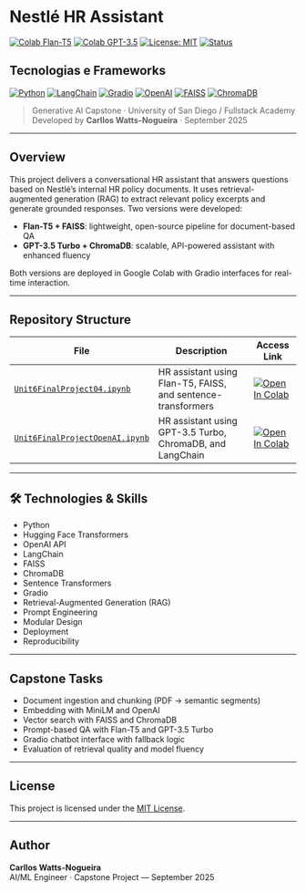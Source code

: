 #  Nestlé HR Assistant

[![Colab Flan-T5](https://img.shields.io/badge/Colab-Flan--T5%20Version-blue?logo=googlecolab)](https://colab.research.google.com/github/cwattsnogueira/nestle-hr-assistant/blob/main/Unit6FinalProject04.ipynb)
[![Colab GPT-3.5](https://img.shields.io/badge/Colab-GPT--3.5%20Version-green?logo=googlecolab)](https://colab.research.google.com/github/cwattsnogueira/nestle-hr-assistant/blob/main/Unit6FinalProjectOpenAI.ipynb)
[![License: MIT](https://img.shields.io/badge/License-MIT-lightgrey.svg)](https://github.com/cwattsnogueira/nestle-hr-assistant/blob/main/LICENSE)
[![Status](https://img.shields.io/badge/Status-Completed-brightgreen)](https://github.com/cwattsnogueira/nestle-hr-assistant)

##  Tecnologias e Frameworks

[![Python](https://img.shields.io/badge/Python-3.10-blue?logo=python)](https://www.python.org/)
[![LangChain](https://img.shields.io/badge/LangChain-integrated-green?logo=python)](https://www.langchain.com/)
[![Gradio](https://img.shields.io/badge/Gradio-UI-orange?logo=gradio)](https://www.gradio.app/)
[![OpenAI](https://img.shields.io/badge/OpenAI-GPT--3.5-blue?logo=openai)](https://platform.openai.com/)
[![FAISS](https://img.shields.io/badge/FAISS-Vector%20Search-purple)](https://github.com/facebookresearch/faiss)
[![ChromaDB](https://img.shields.io/badge/ChromaDB-Retrieval-green)](https://www.trychroma.com/)


> Generative AI Capstone · University of San Diego / Fullstack Academy  
> Developed by **Carllos Watts-Nogueira** · September 2025

---

##  Overview

This project delivers a conversational HR assistant that answers questions based on Nestlé’s internal HR policy documents. It uses retrieval-augmented generation (RAG) to extract relevant policy excerpts and generate grounded responses. Two versions were developed:

- **Flan-T5 + FAISS**: lightweight, open-source pipeline for document-based QA
- **GPT-3.5 Turbo + ChromaDB**: scalable, API-powered assistant with enhanced fluency

Both versions are deployed in Google Colab with Gradio interfaces for real-time interaction.

---

##  Repository Structure

| File | Description | Access Link |
|------|-------------|-------------|
| [`Unit6FinalProject04.ipynb`](https://github.com/cwattsnogueira/nestle-hr-assistant/blob/main/Unit6FinalProject04.ipynb) | HR assistant using Flan-T5, FAISS, and sentence-transformers | <a href="https://colab.research.google.com/github/cwattsnogueira/nestle-hr-assistant/blob/main/Unit6FinalProject04.ipynb" target="_parent"><img src="https://colab.research.google.com/assets/colab-badge.svg" alt="Open In Colab"/></a> |
| [`Unit6FinalProjectOpenAI.ipynb`](https://github.com/cwattsnogueira/nestle-hr-assistant/blob/main/Unit6FinalProjectOpenAI.ipynb) | HR assistant using GPT-3.5 Turbo, ChromaDB, and LangChain | <a href="https://colab.research.google.com/github/cwattsnogueira/nestle-hr-assistant/blob/main/Unit6FinalProjectOpenAI.ipynb" target="_parent"><img src="https://colab.research.google.com/assets/colab-badge.svg" alt="Open In Colab"/></a> |


---

## 🛠️ Technologies & Skills

- Python
- Hugging Face Transformers
- OpenAI API
- LangChain
- FAISS
- ChromaDB
- Sentence Transformers
- Gradio
- Retrieval-Augmented Generation (RAG)
- Prompt Engineering
- Modular Design
- Deployment
- Reproducibility

---

##  Capstone Tasks

-  Document ingestion and chunking (PDF → semantic segments)
-  Embedding with MiniLM and OpenAI
-  Vector search with FAISS and ChromaDB
-  Prompt-based QA with Flan-T5 and GPT-3.5 Turbo
-  Gradio chatbot interface with fallback logic
-  Evaluation of retrieval quality and model fluency

---

##  License

This project is licensed under the [MIT License](https://github.com/cwattsnogueira/bikeease-ad-generator/blob/main/LICENSE).

---

##  Author

**Carllos Watts-Nogueira**  
AI/ML Engineer · Capstone Project — September 2025  

